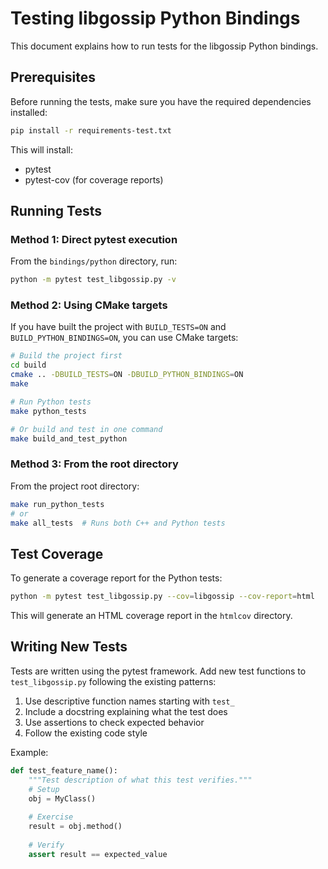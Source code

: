 # Testing libgossip Python Bindings

This document explains how to run tests for the libgossip Python bindings.

## Prerequisites

Before running the tests, make sure you have the required dependencies installed:

```bash
pip install -r requirements-test.txt
```

This will install:
- pytest
- pytest-cov (for coverage reports)

## Running Tests

### Method 1: Direct pytest execution

From the `bindings/python` directory, run:

```bash
python -m pytest test_libgossip.py -v
```

### Method 2: Using CMake targets

If you have built the project with `BUILD_TESTS=ON` and `BUILD_PYTHON_BINDINGS=ON`, you can use CMake targets:

```bash
# Build the project first
cd build
cmake .. -DBUILD_TESTS=ON -DBUILD_PYTHON_BINDINGS=ON
make

# Run Python tests
make python_tests

# Or build and test in one command
make build_and_test_python
```

### Method 3: From the root directory

From the project root directory:

```bash
make run_python_tests
# or
make all_tests  # Runs both C++ and Python tests
```

## Test Coverage

To generate a coverage report for the Python tests:

```bash
python -m pytest test_libgossip.py --cov=libgossip --cov-report=html
```

This will generate an HTML coverage report in the `htmlcov` directory.

## Writing New Tests

Tests are written using the pytest framework. Add new test functions to `test_libgossip.py` following the existing patterns:

1. Use descriptive function names starting with `test_`
2. Include a docstring explaining what the test does
3. Use assertions to check expected behavior
4. Follow the existing code style

Example:

```python
def test_feature_name():
    """Test description of what this test verifies."""
    # Setup
    obj = MyClass()
    
    # Exercise
    result = obj.method()
    
    # Verify
    assert result == expected_value
```